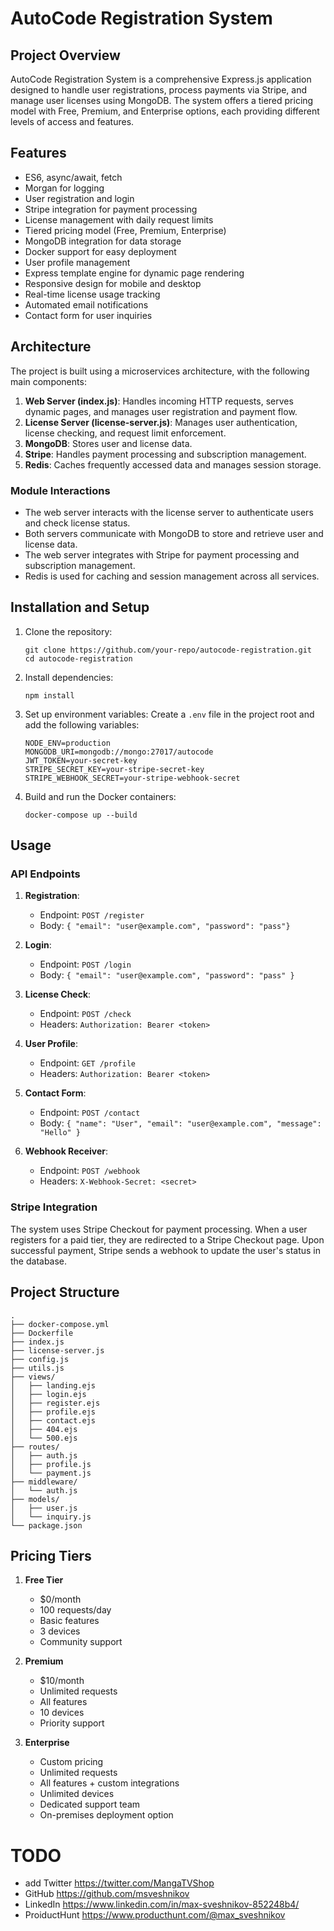 # AutoCode Registration System

## Project Overview

AutoCode Registration System is a comprehensive Express.js application designed to handle user registrations, process payments via Stripe, and manage user licenses using MongoDB. The system offers a tiered pricing model with Free, Premium, and Enterprise options, each providing different levels of access and features.

## Features

-   ES6, async/await, fetch
-   Morgan for logging
-   User registration and login
-   Stripe integration for payment processing
-   License management with daily request limits
-   Tiered pricing model (Free, Premium, Enterprise)
-   MongoDB integration for data storage
-   Docker support for easy deployment
-   User profile management
-   Express template engine for dynamic page rendering
-   Responsive design for mobile and desktop
-   Real-time license usage tracking
-   Automated email notifications
-   Contact form for user inquiries

## Architecture

The project is built using a microservices architecture, with the following main components:

1. **Web Server (index.js)**: Handles incoming HTTP requests, serves dynamic pages, and manages user registration and payment flow.
2. **License Server (license-server.js)**: Manages user authentication, license checking, and request limit enforcement.
3. **MongoDB**: Stores user and license data.
4. **Stripe**: Handles payment processing and subscription management.
5. **Redis**: Caches frequently accessed data and manages session storage.

### Module Interactions

-   The web server interacts with the license server to authenticate users and check license status.
-   Both servers communicate with MongoDB to store and retrieve user and license data.
-   The web server integrates with Stripe for payment processing and subscription management.
-   Redis is used for caching and session management across all services.

## Installation and Setup

1. Clone the repository:

    ```
    git clone https://github.com/your-repo/autocode-registration.git
    cd autocode-registration
    ```

2. Install dependencies:

    ```
    npm install
    ```

3. Set up environment variables:
   Create a `.env` file in the project root and add the following variables:

    ```
    NODE_ENV=production
    MONGODB_URI=mongodb://mongo:27017/autocode
    JWT_TOKEN=your-secret-key
    STRIPE_SECRET_KEY=your-stripe-secret-key
    STRIPE_WEBHOOK_SECRET=your-stripe-webhook-secret
    ```

4. Build and run the Docker containers:
    ```
    docker-compose up --build
    ```

## Usage

### API Endpoints

1. **Registration**:

    - Endpoint: `POST /register`
    - Body: `{ "email": "user@example.com", "password": "pass"}`

2. **Login**:

    - Endpoint: `POST /login`
    - Body: `{ "email": "user@example.com", "password": "pass" }`

3. **License Check**:

    - Endpoint: `POST /check`
    - Headers: `Authorization: Bearer <token>`

4. **User Profile**:

    - Endpoint: `GET /profile`
    - Headers: `Authorization: Bearer <token>`

5. **Contact Form**:

    - Endpoint: `POST /contact`
    - Body: `{ "name": "User", "email": "user@example.com", "message": "Hello" }`

6. **Webhook Receiver**:

    - Endpoint: `POST /webhook`
    - Headers: `X-Webhook-Secret: <secret>`

### Stripe Integration

The system uses Stripe Checkout for payment processing. When a user registers for a paid tier, they are redirected to a Stripe Checkout page. Upon successful payment, Stripe sends a webhook to update the user's status in the database.

## Project Structure

```
.
├── docker-compose.yml
├── Dockerfile
├── index.js
├── license-server.js
├── config.js
├── utils.js
├── views/
│   ├── landing.ejs
│   ├── login.ejs
│   ├── register.ejs
│   ├── profile.ejs
│   ├── contact.ejs
│   ├── 404.ejs
│   └── 500.ejs
├── routes/
│   ├── auth.js
│   ├── profile.js
│   └── payment.js
├── middleware/
│   └── auth.js
├── models/
│   ├── user.js
│   └── inquiry.js
└── package.json
```

## Pricing Tiers

1. **Free Tier**

    - $0/month
    - 100 requests/day
    - Basic features
    - 3 devices
    - Community support

2. **Premium**

    - $10/month
    - Unlimited requests
    - All features
    - 10 devices
    - Priority support

3. **Enterprise**
    - Custom pricing
    - Unlimited requests
    - All features + custom integrations
    - Unlimited devices
    - Dedicated support team
    - On-premises deployment option


# TODO

-   add Twitter  https://twitter.com/MangaTVShop
-   GitHub https://github.com/msveshnikov
-   LinkedIn https://www.linkedin.com/in/max-sveshnikov-852248b4/
-   ProiductHunt https://www.producthunt.com/@max_sveshnikov